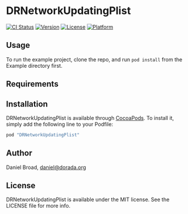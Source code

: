 # DRNetworkUpdatingPlist

[![CI Status](http://img.shields.io/travis/dorada/DRNetworkUpdatingPlist.svg?style=flat)](https://travis-ci.org/dorada/DRNetworkUpdatingPlist)
[![Version](https://img.shields.io/cocoapods/v/DRNetworkUpdatingPlist.svg?style=flat)](http://cocoapods.org/pods/DRNetworkUpdatingPlist)
[![License](https://img.shields.io/cocoapods/l/DRNetworkUpdatingPlist.svg?style=flat)](http://cocoapods.org/pods/DRNetworkUpdatingPlist)
[![Platform](https://img.shields.io/cocoapods/p/DRNetworkUpdatingPlist.svg?style=flat)](http://cocoapods.org/pods/DRNetworkUpdatingPlist)

## Usage

To run the example project, clone the repo, and run `pod install` from the Example directory first.

## Requirements

## Installation

DRNetworkUpdatingPlist is available through [CocoaPods](http://cocoapods.org). To install
it, simply add the following line to your Podfile:

```ruby
pod "DRNetworkUpdatingPlist"
```

## Author

Daniel Broad, daniel@dorada.org

## License

DRNetworkUpdatingPlist is available under the MIT license. See the LICENSE file for more info.
